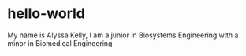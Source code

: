 # hello-world
My name is Alyssa Kelly, I am a junior in Biosystems Engineering with a minor in Biomedical Engineering
